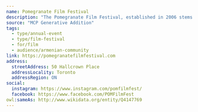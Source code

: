 ```yaml
---
name: Pomegranate Film Festival
description: "The Pomegranate Film Festival, established in 2006 stems from the Toronto Chapter of the Hamazkayin Armenian Educational and Cultural Society. A group of young Armenian professionals, bound by a passion for film and culture. Now in it's 17th year, the Pomegranate Film Festival is a unique community event celebrating Armenian inspired film. Like its fruity namesake, the pomegranate, this film festival is fresh, dynamic, and prolific! Rich with culture, it depicts topics relevant Armenian culture through the medium of films submitted from around the world."
source: "MCP Generative Addition"
tags:
  - type/annual-event
  - type/film-festival
  - for/film
  - audience/armenian-community
link: https://pomegranatefilmfestival.com
address:
  streetAddress: 50 Hallcrown Place
  addressLocality: Toronto
  addressRegion: ON
social:
  instagram: https://www.instagram.com/pomfilmfest/
  facebook: https://www.facebook.com/POMFilmFest
owl:sameAs: http://www.wikidata.org/entity/Q4147769
---
```

